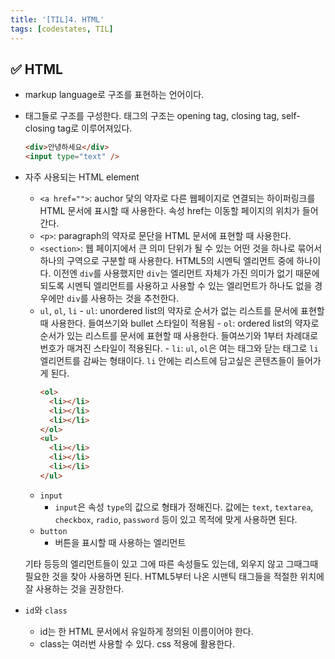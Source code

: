 ```yaml
---
title: '[TIL]4. HTML'
tags: [codestates, TIL]
---
```


## ✅ HTML

- markup language로 구조를 표현하는 언어이다.
- 태그들로 구조를 구성한다. 태그의 구조는 opening tag, closing tag, self-closing tag로 이루어져있다.

  ```html
  <div>안녕하세요</div>
  <input type="text" />
  ```

- 자주 사용되는 HTML element

  - `<a href="">`: auchor 닻의 약자로 다른 웹페이지로 연결되는 하이퍼링크를 HTML 문서에 표시할 때 사용한다. 속성 href는 이동할 페이지의 위치가 들어간다.
  - `<p>`: paragraph의 약자로 문단을 HTML 문서에 표현할 때 사용한다.
  - `<section>`: 웹 페이지에서 큰 의미 단위가 될 수 있는 어떤 것을 하나로 묶어서 하나의 구역으로 구분할 때 사용한다. HTML5의 시멘틱 엘리먼트 중에 하나이다. 이전엔 `div`를 사용했지만 `div`는 엘리먼트 자체가 가진 의미가 없기 때문에 되도록 시멘틱 엘리먼트를 사용하고 사용할 수 있는 엘리먼트가 하나도 없을 경우에만 `div`를 사용하는 것을 추천한다.
  - `ul`, `ol`, `li` - `ul`: unordered list의 약자로 순서가 없는 리스트를 문서에 표현할 때 사용한다. 들여쓰기와 bullet 스타일이 적용됨 - `ol`: ordered list의 약자로 순서가 있는 리스트를 문서에 표현할 때 사용한다. 들여쓰기와 1부터 차례대로 번호가 매겨진 스타일이 적용된다. - `li`: `ul`, `ol`은 여는 태그와 닫는 태그로 `li` 엘리먼트를 감싸는 형태이다. `li` 안에는 리스트에 담고싶은 콘텐츠들이 들어가게 된다.
    ```html
    <ol>
      <li></li>
      <li></li>
      <li></li>
    </ol>
    <ul>
      <li></li>
      <li></li>
      <li></li>
    </ul>
    ```
  - `input`
    - `input`은 속성 `type`의 값으로 형태가 정해진다. 값에는 `text`, `textarea`, `checkbox`, `radio`, `password` 등이 있고 목적에 맞게 사용하면 된다.
  - `button`
    - 버튼을 표시할 때 사용하는 엘리먼트

  기타 등등의 엘리먼트들이 있고 그에 따른 속성들도 있는데, 외우지 않고 그때그때 필요한 것을 찾아 사용하면 된다. HTML5부터 나온 시맨틱 태그들을 적절한 위치에 잘 사용하는 것을 권장한다.

- `id`와 `class`
  - id는 한 HTML 문서에서 유일하게 정의된 이름이어야 한다.
  - class는 여러번 사용할 수 있다. css 적용에 활용한다.
